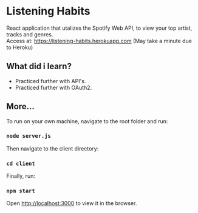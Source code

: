 # Listening Habits

React application that utalizes the Spotify Web API, to view your top artist, tracks
and genres. <br/>
Access at: <https://listening-habits.herokuapp.com>
(May take a minute due to Heroku)

## What did i learn?

- Practiced further with API's.
- Practiced further with OAuth2.

## More...

To run on your own machine, navigate to the root folder and run:

### `node server.js`

Then navigate to the client directory:

### `cd client`

Finally, run:

### `npm start`

Open [http://localhost:3000](http://localhost:3000) to view it in the browser.
